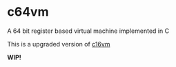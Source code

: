 # c64vm
 A 64 bit register based virtual machine implemented in C

 This is a upgraded version of [c16vm](https://github.com/noah1400/c16vm)

 **WIP!**
